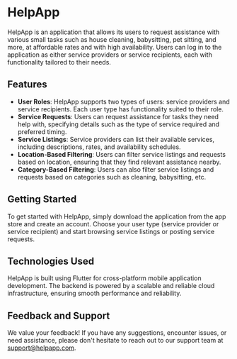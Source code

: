 # HelpApp

HelpApp is an application that allows its users to request assistance with various small tasks such as house cleaning, babysitting, pet sitting, and more, at affordable rates and with high availability. Users can log in to the application as either service providers or service recipients, each with functionality tailored to their needs.

## Features

- **User Roles**: HelpApp supports two types of users: service providers and service recipients. Each user type has functionality suited to their role.
- **Service Requests**: Users can request assistance for tasks they need help with, specifying details such as the type of service required and preferred timing.
- **Service Listings**: Service providers can list their available services, including descriptions, rates, and availability schedules.
- **Location-Based Filtering**: Users can filter service listings and requests based on location, ensuring that they find relevant assistance nearby.
- **Category-Based Filtering**: Users can also filter service listings and requests based on categories such as cleaning, babysitting, etc.

## Getting Started

To get started with HelpApp, simply download the application from the app store and create an account. Choose your user type (service provider or service recipient) and start browsing service listings or posting service requests.

## Technologies Used

HelpApp is built using Flutter for cross-platform mobile application development. The backend is powered by a scalable and reliable cloud infrastructure, ensuring smooth performance and reliability.

## Feedback and Support

We value your feedback! If you have any suggestions, encounter issues, or need assistance, please don't hesitate to reach out to our support team at support@helpapp.com.